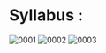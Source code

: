 # Syllabus :
![0001](https://user-images.githubusercontent.com/37971771/155586549-e0247a1a-2f80-4fad-bf38-0dd5f75def53.jpg)
![0002](https://user-images.githubusercontent.com/37971771/155586575-388fcaf6-7a66-4861-81bb-21a5462d9f67.jpg)
![0003](https://user-images.githubusercontent.com/37971771/155586584-bd7e0505-3bbb-4b03-98d2-f059a8602dce.jpg)

